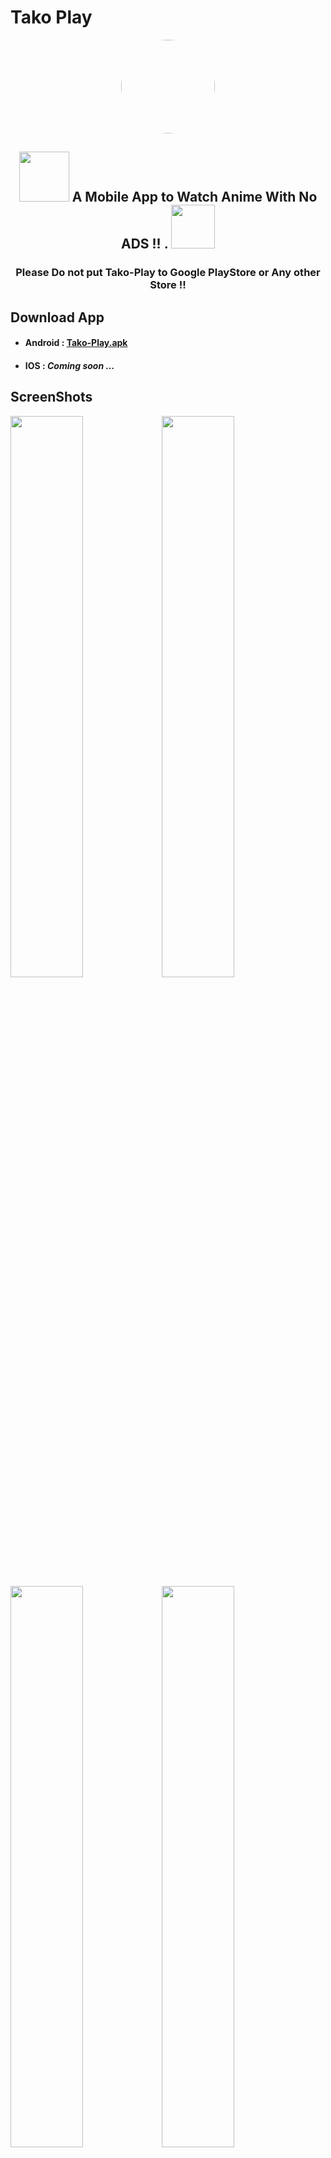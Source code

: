 # Tako Play

<p align="center"><a href="https://github.com/kaungsatthe1n/Tako-Play"><img src="https://github.com/kaungsatthe1n/Tako-Play/blob/main/assets/images/logo.jpg?raw=true" width="150" height="auto" style="border-radius:60%"></a></p>

<h2 align="center" ><img src="https://pngimage.net/wp-content/uploads/2018/06/funny-anime-png-2.png" width="80"/><span style="font-size:100%"> A Mobile App to Watch Anime With No ADS !! .  </span><img src="https://github.com/kaungsatthe1n/Tako-Play/blob/main/assets/images/rem_show.png?raw=true"  width="70"/><h3/>

<h3 align ="center"> Please Do not put Tako-Play to Google PlayStore or Any other Store !! <h3/>

## Download App

- #### Android : [Tako-Play.apk](https://github.com/kaungsatthe1n/Tako-Play/releases/download/v1.1.1/app.apk)

- #### IOS : _Coming soon ..._

## ScreenShots

<img src="https://github.com/kaungsatthe1n/Tako-Play/blob/main/assets/screenshots/screenshot(1).jpg?raw=true" width ="48%"><img src="https://github.com/kaungsatthe1n/Tako-Play/blob/main/assets/screenshots/screenshot(2).jpg?raw=true" width ="48%"><img src="https://github.com/kaungsatthe1n/Tako-Play/blob/main/assets/screenshots/screenshot(6).jpg?raw=true" width ="48%"><img src="https://github.com/kaungsatthe1n/Tako-Play/blob/main/assets/screenshots/screenshot(3).jpg?raw=true" width ="48%"><img src="https://github.com/kaungsatthe1n/Tako-Play/blob/main/assets/screenshots/screenshot(4).jpg?raw=true" width ="95%"><img src="https://github.com/kaungsatthe1n/Tako-Play/blob/main/assets/screenshots/screenshot(5).jpg?raw=true" width ="95%">

## Brief About App

Parsing require data from website and serve anime with Ads FREE :bangbang:

### Features

- Popular Animes
- Recently Added Animes
- Ongoing Animes
- Search Anime
- No Annoying Ads
- Auto Video Quality Detect
- Update Support

## Clone Repository

Open Your `Terminal` and `Paste`

```bash
$ git clone https://github.com/kaungsatthe1n/Tako-Play.git
```

## Build Setup

```bash

# install dependencies

$ flutter pub get
```

## Found This Project Useful ?

You can leave a star :star: at the top-right corner of this repository.
